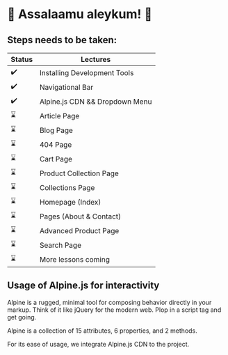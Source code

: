 # :wave: Assalaamu aleykum! :wave:

## Steps needs to be taken:

| Status             | Lectures                       |
| ------------------ | ----------------------------   |
| :heavy_check_mark: | Installing Development Tools   |
| :heavy_check_mark: | Navigational Bar               |
| :heavy_check_mark: | Alpine.js CDN && Dropdown Menu |
| :hourglass:        | Article Page                   |
| :hourglass:        | Blog Page                      |
| :hourglass:        | 404 Page                       |
| :hourglass:        | Cart Page                      |
| :hourglass:        | Product Collection Page        |
| :hourglass:        | Collections Page               |
| :hourglass:        | Homepage (Index)               |
| :hourglass:        | Pages (About & Contact)        |
| :hourglass:        | Advanced Product Page          |
| :hourglass:        | Search Page                    |
| :hourglass:        | More lessons coming            |


## Usage of Alpine.js for interactivity

Alpine is a rugged, minimal tool for composing behavior directly in your markup. Think of it like jQuery for the modern web. Plop in a script tag and get going.

Alpine is a collection of 15 attributes, 6 properties, and 2 methods.

For its ease of usage, we integrate Alpine.js CDN to the project.